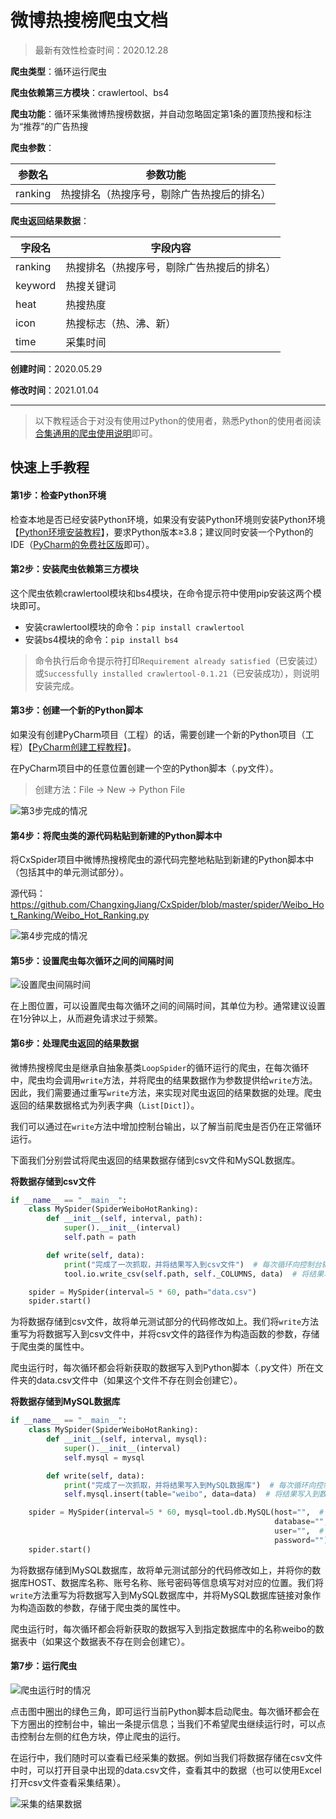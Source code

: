 # 微博热搜榜爬虫文档

> 最新有效性检查时间：2020.12.28

**爬虫类型**：循环运行爬虫

**爬虫依赖第三方模块**：crawlertool、bs4

**爬虫功能**：循环采集微博热搜榜数据，并自动忽略固定第1条的置顶热搜和标注为“推荐”的广告热搜

**爬虫参数**：

| 参数名  | 参数功能                                   |
| ------- | ------------------------------------------ |
| ranking | 热搜排名（热搜序号，剔除广告热搜后的排名） |

**爬虫返回结果数据**：

| 字段名  | 字段内容                                   |
| ------- | ------------------------------------------ |
| ranking | 热搜排名（热搜序号，剔除广告热搜后的排名） |
| keyword | 热搜关键词                                 |
| heat    | 热搜热度                                   |
| icon    | 热搜标志（热、沸、新）                     |
| time    | 采集时间                                   |

**创建时间**：2020.05.29

**修改时间**：2021.01.04

-----

> 以下教程适合于对没有使用过Python的使用者，熟悉Python的使用者阅读[合集通用的爬虫使用说明](https://github.com/ChangxingJiang/CxSpider#%E4%BA%8C%E7%88%AC%E8%99%AB%E4%BD%BF%E7%94%A8%E8%AF%B4%E6%98%8E)即可。

## 快速上手教程

#### 第1步：检查Python环境

检查本地是否已经安装Python环境，如果没有安装Python环境则安装Python环境【[Python环境安装教程](https://dataartist.blog.csdn.net/article/details/88278970)】，要求Python版本≥3.8；建议同时安装一个Python的IDE（[PyCharm的免费社区版](https://www.jetbrains.com/pycharm/)即可）。

#### 第2步：安装爬虫依赖第三方模块

这个爬虫依赖crawlertool模块和bs4模块，在命令提示符中使用pip安装这两个模块即可。

* 安装crawlertool模块的命令：`pip install crawlertool`
* 安装bs4模块的命令：`pip install bs4`

> 命令执行后命令提示符打印`Requirement already satisfied`（已安装过）或`Successfully installed crawlertool-0.1.21`（已安装成功），则说明安装完成。

#### 第3步：创建一个新的Python脚本

如果没有创建PyCharm项目（工程）的话，需要创建一个新的Python项目（工程）【[PyCharm创建工程教程](https://blog.csdn.net/xinghuanmeiying/article/details/79409011)】。

在PyCharm项目中的任意位置创建一个空的Python脚本（.py文件）。

> 创建方法：File -> New -> Python File

![第3步完成的情况](image-1.png)

#### 第4步：将爬虫类的源代码粘贴到新建的Python脚本中

将CxSpider项目中微博热搜榜爬虫的源代码完整地粘贴到新建的Python脚本中（包括其中的单元测试部分）。

源代码：https://github.com/ChangxingJiang/CxSpider/blob/master/spider/Weibo_Hot_Ranking/Weibo_Hot_Ranking.py

![第4步完成的情况](image-2.png)

#### 第5步：设置爬虫每次循环之间的间隔时间

![设置爬虫间隔时间](image-3.png)

在上图位置，可以设置爬虫每次循环之间的间隔时间，其单位为秒。通常建议设置在1分钟以上，从而避免请求过于频繁。

#### 第6步：处理爬虫返回的结果数据

微博热搜榜爬虫是继承自抽象基类`LoopSpider`的循环运行的爬虫，在每次循环中，爬虫均会调用`write`方法，并将爬虫的结果数据作为参数提供给`write`方法。因此，我们需要通过重写`write`方法，来实现对爬虫返回的结果数据的处理。爬虫返回的结果数据格式为列表字典（`List[Dict]`）。

我们可以通过在`write`方法中增加控制台输出，以了解当前爬虫是否仍在正常循环运行。

下面我们分别尝试将爬虫返回的结果数据存储到csv文件和MySQL数据库。

**将数据存储到csv文件**

```python
if __name__ == "__main__":
    class MySpider(SpiderWeiboHotRanking):
        def __init__(self, interval, path):
            super().__init__(interval)
            self.path = path

        def write(self, data):
            print("完成了一次抓取，并将结果写入到csv文件")  # 每次循环向控制台输出一条信息
            tool.io.write_csv(self.path, self._COLUMNS, data)  # 将结果写入到csv文件

    spider = MySpider(interval=5 * 60, path="data.csv")
    spider.start()
```

为将数据存储到csv文件，故将单元测试部分的代码修改如上。我们将`write`方法重写为将数据写入到csv文件中，并将csv文件的路径作为构造函数的参数，存储于爬虫类的属性中。

爬虫运行时，每次循环都会将新获取的数据写入到Python脚本（.py文件）所在文件夹的data.csv文件中（如果这个文件不存在则会创建它）。

**将数据存储到MySQL数据库**

```python
if __name__ == "__main__":
    class MySpider(SpiderWeiboHotRanking):
        def __init__(self, interval, mysql):
            super().__init__(interval)
            self.mysql = mysql

        def write(self, data):
            print("完成了一次抓取，并将结果写入到MySQL数据库")  # 每次循环向控制台输出一条信息
            self.mysql.insert(table="weibo", data=data)  # 将结果写入到数据库

    spider = MySpider(interval=5 * 60, mysql=tool.db.MySQL(host="",  # 填写数据库的HOST
                                                           database="",  # 填写数据库的数据库名称
                                                           user="",  # 填写数据库的账号名称
                                                           password=""))  # 填写数据库的账号密码
    spider.start()
```

为将数据存储到MySQL数据库，故将单元测试部分的代码修改如上，并将你的数据库HOST、数据库名称、账号名称、账号密码等信息填写对对应的位置。我们将`write`方法重写为将数据写入到MySQL数据库中，并将MySQL数据库链接对象作为构造函数的参数，存储于爬虫类的属性中。

爬虫运行时，每次循环都会将新获取的数据写入到指定数据库中的名称weibo的数据表中（如果这个数据表不存在则会创建它）。

#### 第7步：运行爬虫

![爬虫运行时的情况](image-4.png)

点击图中圈出的绿色三角，即可运行当前Python脚本启动爬虫。每次循环都会在下方圈出的控制台中，输出一条提示信息；当我们不希望爬虫继续运行时，可以点击控制台左侧的红色方块，停止爬虫的运行。

在运行中，我们随时可以查看已经采集的数据。例如当我们将数据存储在csv文件中时，可以打开目录中出现的data.csv文件，查看其中的数据（也可以使用Excel打开csv文件查看采集结果）。

![采集的结果数据](image-5.png)

